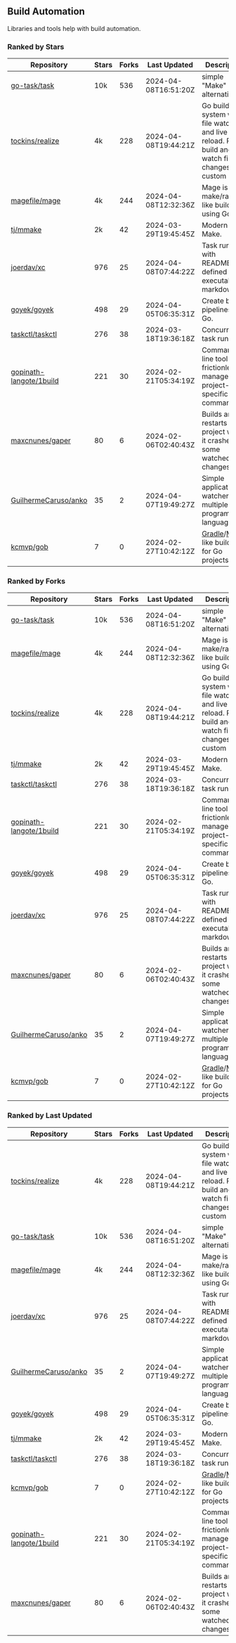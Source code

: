 ## Build Automation

Libraries and tools help with build automation.

### Ranked by Stars

| Repository | Stars | Forks | Last Updated | Description | 
|------------|-------|-------|--------------|-------------|
| [go-task/task](https://github.com/go-task/task) | 10k | 536 | 2024-04-08T16:51:20Z |  simple "Make" alternative. |
| [tockins/realize](https://github.com/tockins/realize) | 4k | 228 | 2024-04-08T19:44:21Z |  Go build a system with file watchers and live to reload. Run, build and watch file changes with custom paths. |
| [magefile/mage](https://github.com/magefile/mage) | 4k | 244 | 2024-04-08T12:32:36Z |  Mage is a make/rake-like build tool using Go. |
| [tj/mmake](https://github.com/tj/mmake) | 2k | 42 | 2024-03-29T19:45:45Z |  Modern Make. |
| [joerdav/xc](https://github.com/joerdav/xc) | 976 | 25 | 2024-04-08T07:44:22Z |  Task runner with README.md defined tasks, executable markdown. |
| [goyek/goyek](https://github.com/goyek/goyek) | 498 | 29 | 2024-04-05T06:35:31Z |  Create build pipelines in Go. |
| [taskctl/taskctl](https://github.com/taskctl/taskctl) | 276 | 38 | 2024-03-18T19:36:18Z |  Concurrent task runner. |
| [gopinath-langote/1build](https://github.com/gopinath-langote/1build) | 221 | 30 | 2024-02-21T05:34:19Z |  Command line tool to frictionlessly manage project-specific commands. |
| [maxcnunes/gaper](https://github.com/maxcnunes/gaper) | 80 | 6 | 2024-02-06T02:40:43Z |  Builds and restarts a Go project when it crashes or some watched file changes. |
| [GuilhermeCaruso/anko](https://github.com/GuilhermeCaruso/anko) | 35 | 2 | 2024-04-07T19:49:27Z |  Simple application watcher for multiple programming languages. |
| [kcmvp/gob](https://github.com/kcmvp/gob) | 7 | 0 | 2024-02-27T10:42:12Z |  [Gradle](https://docs.gradle.org/)/[Maven](https://maven.apache.org/) like build tool for Go projects. |

### Ranked by Forks

| Repository | Stars | Forks | Last Updated | Description | 
|------------|-------|-------|--------------|-------------|
| [go-task/task](https://github.com/go-task/task) | 10k | 536 | 2024-04-08T16:51:20Z |  simple "Make" alternative. |
| [magefile/mage](https://github.com/magefile/mage) | 4k | 244 | 2024-04-08T12:32:36Z |  Mage is a make/rake-like build tool using Go. |
| [tockins/realize](https://github.com/tockins/realize) | 4k | 228 | 2024-04-08T19:44:21Z |  Go build a system with file watchers and live to reload. Run, build and watch file changes with custom paths. |
| [tj/mmake](https://github.com/tj/mmake) | 2k | 42 | 2024-03-29T19:45:45Z |  Modern Make. |
| [taskctl/taskctl](https://github.com/taskctl/taskctl) | 276 | 38 | 2024-03-18T19:36:18Z |  Concurrent task runner. |
| [gopinath-langote/1build](https://github.com/gopinath-langote/1build) | 221 | 30 | 2024-02-21T05:34:19Z |  Command line tool to frictionlessly manage project-specific commands. |
| [goyek/goyek](https://github.com/goyek/goyek) | 498 | 29 | 2024-04-05T06:35:31Z |  Create build pipelines in Go. |
| [joerdav/xc](https://github.com/joerdav/xc) | 976 | 25 | 2024-04-08T07:44:22Z |  Task runner with README.md defined tasks, executable markdown. |
| [maxcnunes/gaper](https://github.com/maxcnunes/gaper) | 80 | 6 | 2024-02-06T02:40:43Z |  Builds and restarts a Go project when it crashes or some watched file changes. |
| [GuilhermeCaruso/anko](https://github.com/GuilhermeCaruso/anko) | 35 | 2 | 2024-04-07T19:49:27Z |  Simple application watcher for multiple programming languages. |
| [kcmvp/gob](https://github.com/kcmvp/gob) | 7 | 0 | 2024-02-27T10:42:12Z |  [Gradle](https://docs.gradle.org/)/[Maven](https://maven.apache.org/) like build tool for Go projects. |

### Ranked by Last Updated

| Repository | Stars | Forks | Last Updated | Description | 
|------------|-------|-------|--------------|-------------|
| [tockins/realize](https://github.com/tockins/realize) | 4k | 228 | 2024-04-08T19:44:21Z |  Go build a system with file watchers and live to reload. Run, build and watch file changes with custom paths. |
| [go-task/task](https://github.com/go-task/task) | 10k | 536 | 2024-04-08T16:51:20Z |  simple "Make" alternative. |
| [magefile/mage](https://github.com/magefile/mage) | 4k | 244 | 2024-04-08T12:32:36Z |  Mage is a make/rake-like build tool using Go. |
| [joerdav/xc](https://github.com/joerdav/xc) | 976 | 25 | 2024-04-08T07:44:22Z |  Task runner with README.md defined tasks, executable markdown. |
| [GuilhermeCaruso/anko](https://github.com/GuilhermeCaruso/anko) | 35 | 2 | 2024-04-07T19:49:27Z |  Simple application watcher for multiple programming languages. |
| [goyek/goyek](https://github.com/goyek/goyek) | 498 | 29 | 2024-04-05T06:35:31Z |  Create build pipelines in Go. |
| [tj/mmake](https://github.com/tj/mmake) | 2k | 42 | 2024-03-29T19:45:45Z |  Modern Make. |
| [taskctl/taskctl](https://github.com/taskctl/taskctl) | 276 | 38 | 2024-03-18T19:36:18Z |  Concurrent task runner. |
| [kcmvp/gob](https://github.com/kcmvp/gob) | 7 | 0 | 2024-02-27T10:42:12Z |  [Gradle](https://docs.gradle.org/)/[Maven](https://maven.apache.org/) like build tool for Go projects. |
| [gopinath-langote/1build](https://github.com/gopinath-langote/1build) | 221 | 30 | 2024-02-21T05:34:19Z |  Command line tool to frictionlessly manage project-specific commands. |
| [maxcnunes/gaper](https://github.com/maxcnunes/gaper) | 80 | 6 | 2024-02-06T02:40:43Z |  Builds and restarts a Go project when it crashes or some watched file changes. |

